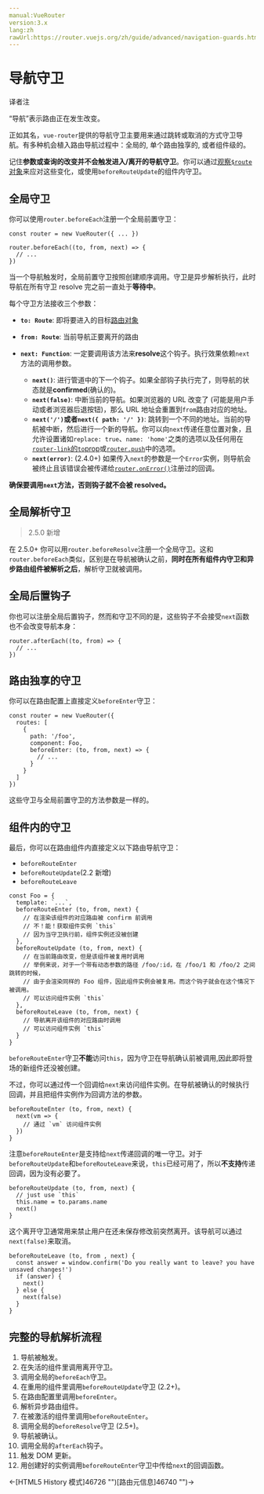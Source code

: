 ```yaml
---
manual:VueRouter
version:3.x
lang:zh
rawUrl:https://router.vuejs.org/zh/guide/advanced/navigation-guards.html
---
```



# 导航守卫<a name="导航守卫"></a>


译者注



“导航”表示路由正在发生改变。




正如其名，`vue-router`提供的导航守卫主要用来通过跳转或取消的方式守卫导航。有多种机会植入路由导航过程中：全局的, 单个路由独享的, 或者组件级的。



记住**参数或查询的改变并不会触发进入/离开的导航守卫**。你可以通过[观察`$route`对象](%46737#响应路由参数的变化 "")来应对这些变化，或使用`beforeRouteUpdate`的组件内守卫。


## 全局守卫<a name="全局守卫"></a>


你可以使用`router.beforeEach`注册一个全局前置守卫：


```
const router = new VueRouter({ ... })

router.beforeEach((to, from, next) => {
  // ...
})

```



当一个导航触发时，全局前置守卫按照创建顺序调用。守卫是异步解析执行，此时导航在所有守卫 resolve 完之前一直处于**等待中**。



每个守卫方法接收三个参数：


* **`to: Route`**: 即将要进入的目标[路由对象](%27625#路由对象 "")
* **`from: Route`**: 当前导航正要离开的路由
* **`next: Function`**: 一定要调用该方法来**resolve**这个钩子。执行效果依赖`next`方法的调用参数。


	* **`next()`**: 进行管道中的下一个钩子。如果全部钩子执行完了，则导航的状态就是**confirmed**(确认的)。
	* **`next(false)`**: 中断当前的导航。如果浏览器的 URL 改变了 (可能是用户手动或者浏览器后退按钮)，那么 URL 地址会重置到`from`路由对应的地址。
	* **`next('/')`或者`next({ path: '/' })`**: 跳转到一个不同的地址。当前的导航被中断，然后进行一个新的导航。你可以向`next`传递任意位置对象，且允许设置诸如`replace: true`、`name: 'home'`之类的选项以及任何用在[`router-link`的`to`prop](%27625#to "")或[`router.push`](%27625#router-push "")中的选项。
	* **`next(error)`**: (2.4.0+) 如果传入`next`的参数是一个`Error`实例，则导航会被终止且该错误会被传递给[`router.onError()`](%27625#router-onerror "")注册过的回调。


**确保要调用`next`方法，否则钩子就不会被 resolved。**


## 全局解析守卫<a name="全局解析守卫"></a>
<blockquote>

2.5.0 新增

</blockquote>

在 2.5.0+ 你可以用`router.beforeResolve`注册一个全局守卫。这和`router.beforeEach`类似，区别是在导航被确认之前，**同时在所有组件内守卫和异步路由组件被解析之后**，解析守卫就被调用。


## 全局后置钩子<a name="全局后置钩子"></a>


你也可以注册全局后置钩子，然而和守卫不同的是，这些钩子不会接受`next`函数也不会改变导航本身：


```
router.afterEach((to, from) => {
  // ...
})

```


## 路由独享的守卫<a name="路由独享的守卫"></a>


你可以在路由配置上直接定义`beforeEnter`守卫：


```
const router = new VueRouter({
  routes: [
    {
      path: '/foo',
      component: Foo,
      beforeEnter: (to, from, next) => {
        // ...
      }
    }
  ]
})

```



这些守卫与全局前置守卫的方法参数是一样的。


## 组件内的守卫<a name="组件内的守卫"></a>


最后，你可以在路由组件内直接定义以下路由导航守卫：


* `beforeRouteEnter`
* `beforeRouteUpdate`(2.2 新增)
* `beforeRouteLeave`

```
const Foo = {
  template: `...`,
  beforeRouteEnter (to, from, next) {
    // 在渲染该组件的对应路由被 confirm 前调用
    // 不！能！获取组件实例 `this`
    // 因为当守卫执行前，组件实例还没被创建
  },
  beforeRouteUpdate (to, from, next) {
    // 在当前路由改变，但是该组件被复用时调用
    // 举例来说，对于一个带有动态参数的路径 /foo/:id，在 /foo/1 和 /foo/2 之间跳转的时候，
    // 由于会渲染同样的 Foo 组件，因此组件实例会被复用。而这个钩子就会在这个情况下被调用。
    // 可以访问组件实例 `this`
  },
  beforeRouteLeave (to, from, next) {
    // 导航离开该组件的对应路由时调用
    // 可以访问组件实例 `this`
  }
}

```



`beforeRouteEnter`守卫**不能**访问`this`，因为守卫在导航确认前被调用,因此即将登场的新组件还没被创建。



不过，你可以通过传一个回调给`next`来访问组件实例。在导航被确认的时候执行回调，并且把组件实例作为回调方法的参数。


```
beforeRouteEnter (to, from, next) {
  next(vm => {
    // 通过 `vm` 访问组件实例
  })
}

```



注意`beforeRouteEnter`是支持给`next`传递回调的唯一守卫。对于`beforeRouteUpdate`和`beforeRouteLeave`来说，`this`已经可用了，所以**不支持**传递回调，因为没有必要了。


```
beforeRouteUpdate (to, from, next) {
  // just use `this`
  this.name = to.params.name
  next()
}

```



这个离开守卫通常用来禁止用户在还未保存修改前突然离开。该导航可以通过`next(false)`来取消。


```
beforeRouteLeave (to, from , next) {
  const answer = window.confirm('Do you really want to leave? you have unsaved changes!')
  if (answer) {
    next()
  } else {
    next(false)
  }
}

```


## 完整的导航解析流程<a name="完整的导航解析流程"></a>

1. 导航被触发。
1. 在失活的组件里调用离开守卫。
1. 调用全局的`beforeEach`守卫。
1. 在重用的组件里调用`beforeRouteUpdate`守卫 (2.2+)。
1. 在路由配置里调用`beforeEnter`。
1. 解析异步路由组件。
1. 在被激活的组件里调用`beforeRouteEnter`。
1. 调用全局的`beforeResolve`守卫 (2.5+)。
1. 导航被确认。
1. 调用全局的`afterEach`钩子。
1. 触发 DOM 更新。
1. 用创建好的实例调用`beforeRouteEnter`守卫中传给`next`的回调函数。




←[HTML5 History 模式]46726 "")[路由元信息]46740 "")→





